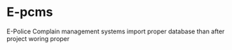 # E-pcms
E-Police Complain management systems
import proper database than after project woring proper
